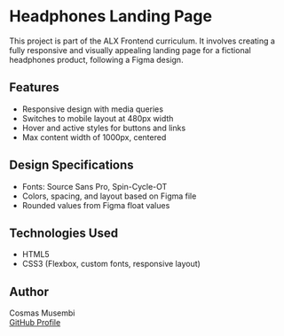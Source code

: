 # Headphones Landing Page

This project is part of the ALX Frontend curriculum. It involves creating a fully responsive and visually appealing landing page for a fictional headphones product, following a Figma design.

## Features

- Responsive design with media queries
- Switches to mobile layout at 480px width
- Hover and active styles for buttons and links
- Max content width of 1000px, centered

## Design Specifications

- Fonts: Source Sans Pro, Spin-Cycle-OT
- Colors, spacing, and layout based on Figma file
- Rounded values from Figma float values

## Technologies Used

- HTML5
- CSS3 (Flexbox, custom fonts, responsive layout)

## Author

Cosmas Musembi  
[GitHub Profile](https://github.com/MusembiCosmas)
